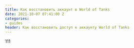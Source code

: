 ```yaml
---
title: Как восстановить аккаунт в World of Tanks
date: 2021-10-07 07:41:00 Z
categories:
- guides
header: Как восстановить доступ к аккаунту World of Tanks
---
```


111